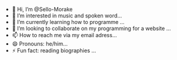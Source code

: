- 👋 Hi, I’m @Sello-Morake
- 👀 I’m interested in music and spoken word...
- 🌱 I’m currently learning how to programme  ...
- 💞️ I’m looking to collaborate on my programming for a website ...
- 📫 How to reach me  via my email adress...
- 😄 Pronouns:  he/him...
- ⚡ Fun fact: reading biographies ...

<!---
Sello-Morake/Sello-Morake is a ✨ special ✨ repository because its `README.md` (this file) appears on your GitHub profile.
You can click the Preview link to take a look at your changes.
--->
